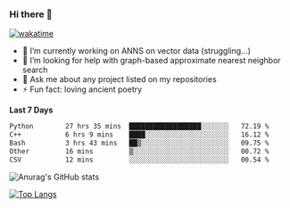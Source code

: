### Hi there 👋

[![wakatime](https://wakatime.com/badge/user/8906da98-c623-4aff-ac00-99cb42e09b38.svg)](https://wakatime.com/@8906da98-c623-4aff-ac00-99cb42e09b38)

- 🔭 I’m currently working on ANNS on vector data (struggling...)
- 🤔 I’m looking for help with graph-based approximate nearest neighbor search
- 💬 Ask me about any project listed on my repositories
- ⚡ Fun fact: loving ancient poetry


**Last 7 Days**
<!--START_SECTION:waka-->

```txt
Python        27 hrs 35 mins  ██████████████████░░░░░░░   72.19 %
C++           6 hrs 9 mins    ████░░░░░░░░░░░░░░░░░░░░░   16.12 %
Bash          3 hrs 43 mins   ██▒░░░░░░░░░░░░░░░░░░░░░░   09.75 %
Other         16 mins         ▒░░░░░░░░░░░░░░░░░░░░░░░░   00.72 %
CSV           12 mins         ░░░░░░░░░░░░░░░░░░░░░░░░░   00.54 %
```

<!--END_SECTION:waka-->

![Anurag's GitHub stats](https://github-readme-stats.vercel.app/api?username=matchyc&count_private=true&show_icons=true&theme=vue)

[![Top Langs](https://github-readme-stats.vercel.app/api/top-langs/?username=matchyc&langs_count=4&&hide=perl,raku,html,javascript,shell,roff,prolog)](https://github.com/anuraghazra/github-readme-stats)
